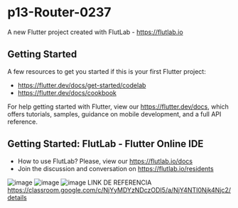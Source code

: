 # p13-Router-0237

A new Flutter project created with FlutLab - https://flutlab.io

## Getting Started

A few resources to get you started if this is your first Flutter project:

- https://flutter.dev/docs/get-started/codelab
- https://flutter.dev/docs/cookbook

For help getting started with Flutter, view our
https://flutter.dev/docs, which offers tutorials,
samples, guidance on mobile development, and a full API reference.

## Getting Started: FlutLab - Flutter Online IDE

- How to use FlutLab? Please, view our https://flutlab.io/docs
- Join the discussion and conversation on https://flutlab.io/residents

![image](https://github.com/CastanedaGabriela/RutaPag-cast0327/assets/144732455/443ef949-def2-4ed7-a61a-0c46b6b523c9)
![image](https://github.com/CastanedaGabriela/RutaPag-cast0327/assets/144732455/5469c972-a9aa-42eb-93df-a073d814488e)
![image](https://github.com/CastanedaGabriela/RutaPag-cast0327/assets/144732455/78bd3775-b362-41b5-839b-d1dfc3ed1de8)
LINK DE REFERENCIA
https://classroom.google.com/c/NjYyMDYzNDczODI5/a/NjY4NTI0Njk4Njc2/details
